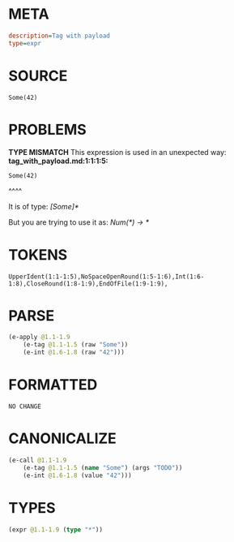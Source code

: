 # META
~~~ini
description=Tag with payload
type=expr
~~~
# SOURCE
~~~roc
Some(42)
~~~
# PROBLEMS
**TYPE MISMATCH**
This expression is used in an unexpected way:
**tag_with_payload.md:1:1:1:5:**
```roc
Some(42)
```
^^^^

It is of type:
    _[Some]*_

But you are trying to use it as:
    _Num(*) -> *_

# TOKENS
~~~zig
UpperIdent(1:1-1:5),NoSpaceOpenRound(1:5-1:6),Int(1:6-1:8),CloseRound(1:8-1:9),EndOfFile(1:9-1:9),
~~~
# PARSE
~~~clojure
(e-apply @1.1-1.9
	(e-tag @1.1-1.5 (raw "Some"))
	(e-int @1.6-1.8 (raw "42")))
~~~
# FORMATTED
~~~roc
NO CHANGE
~~~
# CANONICALIZE
~~~clojure
(e-call @1.1-1.9
	(e-tag @1.1-1.5 (name "Some") (args "TODO"))
	(e-int @1.6-1.8 (value "42")))
~~~
# TYPES
~~~clojure
(expr @1.1-1.9 (type "*"))
~~~
